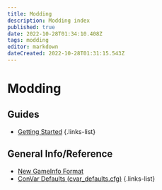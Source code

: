 ```yaml
---
title: Modding
description: Modding index
published: true
date: 2022-10-28T01:34:10.408Z
tags: modding
editor: markdown
dateCreated: 2022-10-28T01:31:15.543Z
---
```


# Modding

## Guides
* [Getting Started](/Development/Modding/Getting-Started)
{.links-list}

## General Info/Reference
* [New GameInfo Format](/Development/Modding/GameInfo)
* [ConVar Defaults (cvar_defaults.cfg)](/Development/Modding/CvarDefaults)
{.links-list}